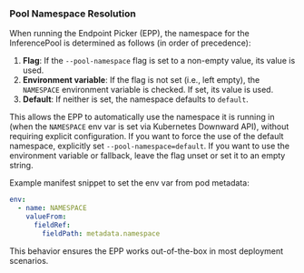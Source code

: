 ### Pool Namespace Resolution

When running the Endpoint Picker (EPP), the namespace for the InferencePool is determined as follows (in order of precedence):


1. **Flag**: If the `--pool-namespace` flag is set to a non-empty value, its value is used.
2. **Environment variable**: If the flag is not set (i.e., left empty), the `NAMESPACE` environment variable is checked. If set, its value is used.
3. **Default**: If neither is set, the namespace defaults to `default`.


This allows the EPP to automatically use the namespace it is running in (when the `NAMESPACE` env var is set via Kubernetes Downward API), without requiring explicit configuration. If you want to force the use of the default namespace, explicitly set `--pool-namespace=default`. If you want to use the environment variable or fallback, leave the flag unset or set it to an empty string.

Example manifest snippet to set the env var from pod metadata:

```yaml
env:
  - name: NAMESPACE
    valueFrom:
      fieldRef:
        fieldPath: metadata.namespace
```

This behavior ensures the EPP works out-of-the-box in most deployment scenarios.
